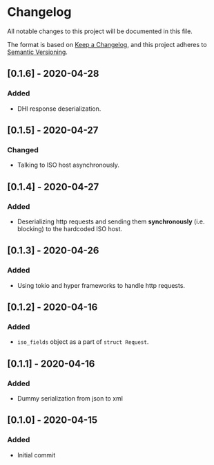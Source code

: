 # Changelog
All notable changes to this project will be documented in this file.

The format is based on [Keep a Changelog](https://keepachangelog.com/en/1.0.0/),
and this project adheres to [Semantic Versioning](https://semver.org/spec/v2.0.0.html).

## [0.1.6] - 2020-04-28
### Added
- DHI response deserialization.

## [0.1.5] - 2020-04-27
### Changed
- Talking to ISO host asynchronously.

## [0.1.4] - 2020-04-27
### Added
- Deserializing http requests and sending them **synchronously** (i.e. blocking) to the hardcoded ISO host.

## [0.1.3] - 2020-04-26
### Added
- Using tokio and hyper frameworks to handle http requests.

## [0.1.2] - 2020-04-16
### Added
- ``iso_fields`` object as a part of ``struct Request``.

## [0.1.1] - 2020-04-16
### Added
- Dummy serialization from json to xml

## [0.1.0] - 2020-04-15
### Added
- Initial commit
